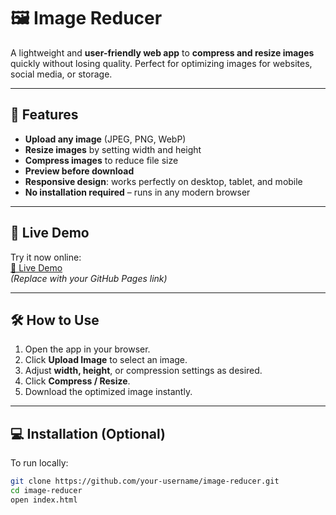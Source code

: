 # 🖼️ Image Reducer

A lightweight and **user-friendly web app** to **compress and resize images** quickly without losing quality. Perfect for optimizing images for websites, social media, or storage.

---

## 🌟 Features

- **Upload any image** (JPEG, PNG, WebP)
- **Resize images** by setting width and height
- **Compress images** to reduce file size
- **Preview before download**
- **Responsive design**: works perfectly on desktop, tablet, and mobile
- **No installation required** – runs in any modern browser

---

## 🚀 Live Demo

Try it now online:  
[🔗 Live Demo](https://github.com/sudheer829940/IMAGE-reduce.html.git)  
*(Replace with your GitHub Pages link)*

---

## 🛠️ How to Use

1. Open the app in your browser.
2. Click **Upload Image** to select an image.
3. Adjust **width, height**, or compression settings as desired.
4. Click **Compress / Resize**.
5. Download the optimized image instantly.

---

## 💻 Installation (Optional)

To run locally:

```bash
git clone https://github.com/your-username/image-reducer.git
cd image-reducer
open index.html
